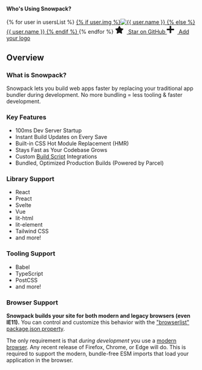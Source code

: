 #### Who's Using Snowpack?

<div class="company-logos">
{% for user in usersList %}
  <a href="{{ user.url }}" target="_blank">
    {% if user.img %}<img class="company-logo" src="{{ user.img }}" alt="{{ user.name }}" />
    {% else %}<span>{{ user.name }}</span>
    {% endif %}
  </a>
{% endfor %}
<a href="https://github.com/pikapkg/snowpack" target="_blank" title="Star on GitHub!" class="add-star-button" >
  <svg style="height: 20px; margin-right: 8px;" aria-hidden="true" focusable="false" data-prefix="fas" data-icon="star" class="svg-inline--fa fa-star fa-w-18" role="img" xmlns="http://www.w3.org/2000/svg" viewBox="0 0 576 512"><path fill="currentColor" d="M259.3 17.8L194 150.2 47.9 171.5c-26.2 3.8-36.7 36.1-17.7 54.6l105.7 103-25 145.5c-4.5 26.3 23.2 46 46.4 33.7L288 439.6l130.7 68.7c23.2 12.2 50.9-7.4 46.4-33.7l-25-145.5 105.7-103c19-18.5 8.5-50.8-17.7-54.6L382 150.2 316.7 17.8c-11.7-23.6-45.6-23.9-57.4 0z"></path></svg>
  Star on GitHub
</a>
<a href="https://github.com/pikapkg/snowpack/edit/master/docs/00.md" target="_blank" title="Add Your Project/Company!" class="add-company-button" >
  <svg style="height: 22px; margin-right: 8px;" aria-hidden="true" focusable="false" data-prefix="fas" data-icon="plus" class="company-logo" role="img" xmlns="http://www.w3.org/2000/svg" viewBox="0 0 448 512"><path fill="currentColor" d="M416 208H272V64c0-17.67-14.33-32-32-32h-32c-17.67 0-32 14.33-32 32v144H32c-17.67 0-32 14.33-32 32v32c0 17.67 14.33 32 32 32h144v144c0 17.67 14.33 32 32 32h32c17.67 0 32-14.33 32-32V304h144c17.67 0 32-14.33 32-32v-32c0-17.67-14.33-32-32-32z"></path></svg>
  Add your logo
</a>
</div>

## Overview

### What is Snowpack?

<div class='notification'>
Snowpack lets you build web apps faster by replacing your traditional app bundler during development. No more bundling = less tooling & faster development. 
</div>

### Key Features

- 100ms Dev Server Startup
- Instant Build Updates on Every Save
- Built-in CSS Hot Module Replacement (HMR)
- Stays Fast as Your Codebase Grows
- Custom [Build Script](#build-scripts) Integrations
- Bundled, Optimized Production Builds (Powered by Parcel)

### Library Support

<div class="grid-list">

- React
- Preact
- Svelte
- Vue
- lit-html
- lit-element
- Tailwind CSS
- and more!

</div>

### Tooling Support

<div class="grid-list">

- Babel
- TypeScript
- PostCSS
- and more!

</div>

### Browser Support

**Snowpack builds your site for both modern and legacy browsers (even IE11).** You can control and customize this behavior with the ["browserlist" package.json property](https://css-tricks.com/browserlist-good-idea/). 

The only requirement is that *during development* you use a [modern browser](http://caniuse.com/#feat=es6-module). Any recent release of Firefox, Chrome, or Edge will do. This is required to support the modern, bundle-free ESM imports that load your application in the browser.
